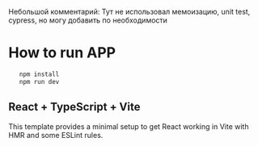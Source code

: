Небольшой комментарий: Тут не использовал мемоизацию, unit test, cypress, но могу добавить по необходимости

# How to run APP

```js
   npm install
   npm run dev
```

## React + TypeScript + Vite

This template provides a minimal setup to get React working in Vite with HMR and some ESLint rules.
